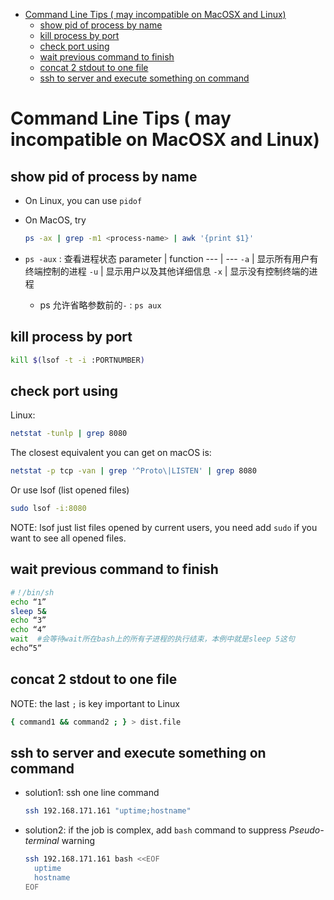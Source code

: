 [](...menustart)

- [Command Line Tips ( may incompatible on MacOSX and Linux)](#f213e24a291202fd8e154c3471e2653e)
    - [show pid of process by name](#ca16a9ebaa795350051c2666d4a7f8ba)
    - [kill process by port](#48cd249a485752b67116301484bb3978)
    - [check port using](#ab1922f2cde102e230acb305eb9338f2)
    - [wait previous command to finish](#541ac88de2966e25923b3142914c12fa)
    - [concat 2 stdout to one file](#06f8febd60d902a29111157609148ed4)
    - [ssh to server and execute something on command](#fb5aa28bd5781882fcbe8c435e69d705)

[](...menuend)


<h2 id="f213e24a291202fd8e154c3471e2653e"></h2>

# Command Line Tips ( may incompatible on MacOSX and Linux)

<h2 id="ca16a9ebaa795350051c2666d4a7f8ba"></h2>

## show pid of process by name

- On Linux, you can use `pidof`
- On MacOS, try
    ```bash
    ps -ax | grep -m1 <process-name> | awk '{print $1}'
    ```

- `ps -aux` : 查看进程状态
    parameter | function
    --- | ---
    `-a` | 显示所有用户有终端控制的进程
    `-u` | 显示用户以及其他详细信息
    `-x` | 显示没有控制终端的进程
    - ps 允许省略参数前的`-` : `ps aux`



<h2 id="48cd249a485752b67116301484bb3978"></h2>

## kill process by port

```bash
kill $(lsof -t -i :PORTNUMBER)
```


<h2 id="ab1922f2cde102e230acb305eb9338f2"></h2>

## check port using

Linux: 

```bash
netstat -tunlp | grep 8080
```

The closest equivalent you can get on macOS is:

```bash
netstat -p tcp -van | grep '^Proto\|LISTEN' | grep 8080
```

Or use lsof  (list opened files)

```bash
sudo lsof -i:8080
```

NOTE: lsof just list files opened by current users,  you need add `sudo` if you want to see all opened files.


<h2 id="541ac88de2966e25923b3142914c12fa"></h2>

## wait previous command to finish 

```bash
#！/bin/sh
echo “1”
sleep 5&
echo “3”
echo “4”
wait  #会等待wait所在bash上的所有子进程的执行结束，本例中就是sleep 5这句
echo”5”
```

<h2 id="06f8febd60d902a29111157609148ed4"></h2>

## concat 2 stdout to one file 

NOTE: the last `;` is key important to Linux

```bash
{ command1 && command2 ; } > dist.file
```


<h2 id="fb5aa28bd5781882fcbe8c435e69d705"></h2>

## ssh to server and execute something on command

- solution1: ssh one line command
    ```bash
    ssh 192.168.171.161 "uptime;hostname"
    ```
- solution2: if the job is complex, add `bash` command to suppress *Pseudo-terminal* warning
    ```bash
    ssh 192.168.171.161 bash <<EOF
      uptime
      hostname
    EOF
    ```



